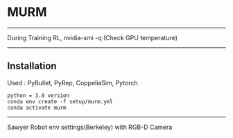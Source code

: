 # MURM

--------------------------

During Training RL,
nvidia-smi -q (Check GPU temperature)

--------------------------

## Installation

Used : PyBullet, PyRep, CoppeliaSim, Pytorch

```
python = 3.8 version
conda env create -f setup/murm.yml
conda activate murm

```

--------------------------

Sawyer Robot env settings(Berkeley) with RGB-D Camera 


